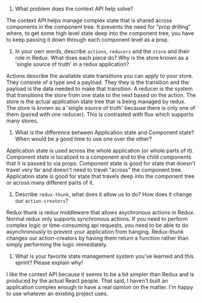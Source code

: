 1. What problem does the context API help solve?

The context API helps manage complex state that is shared across components in
the component tree. It prevents the need for "prop drilling" where, to get some
high level state deep into the component tree, you have to keep passing it down
through each component level as a prop. 

1. In your own words, describe `actions`, `reducers` and the `store` and their role in Redux. What does each piece do? Why is the store known as a 'single source of truth' in a redux application?

Actions describe the available state transitions you can apply to your store.
They consiste of a type and a payload. They they is the transition and the
payload is the data needed to make that transition. A reducer is the system
that transitions the store from one state to the next based on the action. The
store is the actual application state tree that is being managed by redux. The
store is known as a 'single source of truth' because there is only one of them
(paired with one reducer). This is contrasted with flux which supports many
stores.

1. What is the difference between Application state and Component state? When would be a good time to use one over the other?

Application state is used across the whole application (or whole parts of it).
Component state is localized to a component and to the child components that it
is passed to via props. Component state is good for state that doesn't travel
very far and doesn't need to travel "across" the component tree. Application
state is good for state that travels deep into the component tree or across
many different parts of it.

1. Describe `redux-thunk`, what does it allow us to do? How does it change our `action-creators`?

Redux thunk is redux middleware that allows asychronous actions in Redux.
Normal redux only supports synchronous actions. If you need to perform complex
logic or time-consuming api requests, you need to be able to do asynchronously
to prevent your application from hanging. Redux-thunk changes our
action-creators by having them return a function rather than simply performing
the logic immediately.

1. What is your favorite state management system you've learned and this sprint? Please explain why!

I like the context API because it seems to be a bit simpler than Redux and is
produced by the actual React people. That said, I haven't built an application
complex enough to have a real opinion on the matter. I'm happy to use whatever
an existing project uses.
